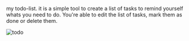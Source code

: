 my todo-list. it is a simple tool to create a list of tasks to remind yourself whats you need to do.
You're able to edit the list of tasks, mark them as done or delete them.
 


![todo](https://github.com/Nineta1es/my_todolist/assets/118688556/976406c8-043e-4f5a-9e24-9ea278cbaa5a)